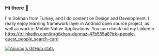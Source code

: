 ### Hi there 👋

I'm Gokhan from Turkey, and I do content on Design and Development. I really enjoy learning framework layer in Android open source project, as well as work in Mobile Native Applications. You can check out my LinkedIn https://tr.linkedin.com/in/gökhan-durmaz-47b555a8?trk=people-guest_people_search-card 

[![Anurag's GitHub stats](https://github-readme-stats.vercel.app/api?username=GokhanDurmaz)](https://github.com/anuraghazra/github-readme-stats)
